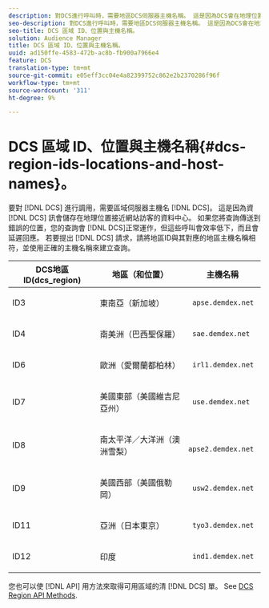 ```yaml
---
description: 對DCS進行呼叫時，需要地區DCS伺服器主機名稱。 這是因為DCS會在地理位置接近網站訪客的資料中心儲存資訊。 如果您將查詢傳送至錯誤的DCS，則查詢會有效，但這些呼叫會很低效，而且會延遲回應。 若要提出DCS請求，請將地區ID與其對應的地區主機名稱相符，並使用正確的主機名稱來建立查詢。
seo-description: 對DCS進行呼叫時，需要地區DCS伺服器主機名稱。 這是因為DCS會在地理位置接近網站訪客的資料中心儲存資訊。 如果您將查詢傳送至錯誤的DCS，則查詢會有效，但這些呼叫會很低效，而且會延遲回應。 若要提出DCS請求，請將地區ID與其對應的地區主機名稱相符，並使用正確的主機名稱來建立查詢。
seo-title: DCS 區域 ID、位置與主機名稱。
solution: Audience Manager
title: DCS 區域 ID、位置與主機名稱。
uuid: ad150ffe-4583-472b-ac8b-fb900a7966e4
feature: DCS
translation-type: tm+mt
source-git-commit: e05eff3cc04e4a82399752c862e2b2370286f96f
workflow-type: tm+mt
source-wordcount: '311'
ht-degree: 9%

---
```



# DCS 區域 ID、位置與主機名稱{#dcs-region-ids-locations-and-host-names}。

要對 [!DNL DCS] 進行調用，需要區域伺服器主機名 [!DNL DCS]。 這是因為資 [!DNL DCS] 訊會儲存在地理位置接近網站訪客的資料中心。 如果您將查詢傳送到錯誤的位置，您的查詢會 [!DNL DCS]正常運作，但這些呼叫會效率低下，而且會延遲回應。 若要提出 [!DNL DCS] 請求，請將地區ID與其對應的地區主機名稱相符，並使用正確的主機名稱來建立查詢。

<table id="table_643212E4F9C64DFF9443904B01D89CB3"> 
 <thead> 
  <tr> 
   <th colname="col1" class="entry"> DCS地區ID(dcs_region) </th> 
   <th colname="col2" class="entry"> 地區（和位置） </th> 
   <th colname="col3" class="entry"> 主機名稱 </th> 
  </tr> 
 </thead>
 <tbody> 
  <tr> 
   <td colname="col1"> <p>ID3 </p> </td> 
   <td colname="col2"> <p>東南亞（新加坡） </p> </td> 
   <td colname="col3"> <p> <code> apse.demdex.net</code> </p> </td> 
  </tr> 
  <tr> 
   <td colname="col1"> <p>ID4 </p> </td> 
   <td colname="col2"> <p>南美洲（巴西聖保羅） </p> </td> 
   <td colname="col3"> <p> <code> sae.demdex.net</code> </p> </td> 
  </tr> 
  <tr> 
   <td colname="col1"> <p>ID6 </p> </td> 
   <td colname="col2"> <p>歐洲（愛爾蘭都柏林） </p> </td> 
   <td colname="col3"> <p> <code> irl1.demdex.net</code> </p> </td> 
  </tr> 
  <tr> 
   <td colname="col1"> <p>ID7 </p> </td> 
   <td colname="col2"> <p>美國東部（美國維吉尼亞州） </p> </td> 
   <td colname="col3"> <p> <code> use.demdex.net</code> </p> </td> 
  </tr> 
  <tr> 
   <td colname="col1"> <p>ID8 </p> </td> 
   <td colname="col2"> <p>南太平洋／大洋洲（澳洲雪梨） </p> </td> 
   <td colname="col3"> <p> <code> apse2.demdex.net</code> </p> </td> 
  </tr> 
  <tr> 
   <td colname="col1"> <p>ID9 </p> </td> 
   <td colname="col2"> <p>美國西部（美國俄勒岡） </p> </td> 
   <td colname="col3"> <p> <code> usw2.demdex.net</code> </p> </td> 
  </tr> 
  <tr> 
   <td colname="col1"> <p>ID11 </p> </td> 
   <td colname="col2"> <p>亞洲（日本東京） </p> </td> 
   <td colname="col3"> <p> <code> tyo3.demdex.net</code> </p> </td> 
  </tr>
  <tr> 
   <td colname="col1"> <p>ID12 </p> </td> 
   <td colname="col2"> <p>印度 </p> </td> 
   <td colname="col3"> <p> <code> ind1.demdex.net</code> </p> </td> 
  </tr> 
 </tbody> 
</table>

您也可以使 [!DNL API] 用方法來取得可用區域的清 [!DNL DCS] 單。 See [DCS Region API Methods](../../../api/rest-api-main/aam-api-dcs-regions.md).